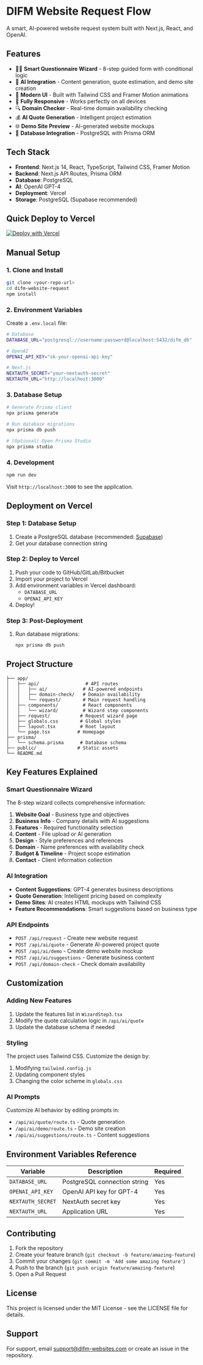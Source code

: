 # DIFM Website Request Flow

A smart, AI-powered website request system built with Next.js, React, and OpenAI.

## Features

- 🧙‍♂️ **Smart Questionnaire Wizard** - 8-step guided form with conditional logic
- 🤖 **AI Integration** - Content generation, quote estimation, and demo site creation
- 🎨 **Modern UI** - Built with Tailwind CSS and Framer Motion animations
- 📱 **Fully Responsive** - Works perfectly on all devices
- 🔍 **Domain Checker** - Real-time domain availability checking
- 💰 **AI Quote Generation** - Intelligent project estimation
- 🌐 **Demo Site Preview** - AI-generated website mockups
- 💾 **Database Integration** - PostgreSQL with Prisma ORM

## Tech Stack

- **Frontend**: Next.js 14, React, TypeScript, Tailwind CSS, Framer Motion
- **Backend**: Next.js API Routes, Prisma ORM
- **Database**: PostgreSQL
- **AI**: OpenAI GPT-4
- **Deployment**: Vercel
- **Storage**: PostgreSQL (Supabase recommended)

## Quick Deploy to Vercel

[![Deploy with Vercel](https://vercel.com/button)](https://vercel.com/new/clone?repository-url=https%3A%2F%2Fgithub.com%2Fyour-repo%2Fdifm-website-request)

## Manual Setup

### 1. Clone and Install

```bash
git clone <your-repo-url>
cd difm-website-request
npm install
```

### 2. Environment Variables

Create a `.env.local` file:

```bash
# Database
DATABASE_URL="postgresql://username:password@localhost:5432/difm_db"

# OpenAI
OPENAI_API_KEY="sk-your-openai-api-key"

# Next.js
NEXTAUTH_SECRET="your-nextauth-secret"
NEXTAUTH_URL="http://localhost:3000"
```

### 3. Database Setup

```bash
# Generate Prisma client
npx prisma generate

# Run database migrations
npx prisma db push

# (Optional) Open Prisma Studio
npx prisma studio
```

### 4. Development

```bash
npm run dev
```

Visit `http://localhost:3000` to see the application.

## Deployment on Vercel

### Step 1: Database Setup

1. Create a PostgreSQL database (recommended: [Supabase](https://supabase.com))
2. Get your database connection string

### Step 2: Deploy to Vercel

1. Push your code to GitHub/GitLab/Bitbucket
2. Import your project to Vercel
3. Add environment variables in Vercel dashboard:
   - `DATABASE_URL`
   - `OPENAI_API_KEY`
4. Deploy!

### Step 3: Post-Deployment

1. Run database migrations:
   ```bash
   npx prisma db push
   ```

## Project Structure

```
├── app/
│   ├── api/                 # API routes
│   │   ├── ai/             # AI-powered endpoints
│   │   ├── domain-check/   # Domain availability
│   │   └── request/        # Main request handling
│   ├── components/         # React components
│   │   └── wizard/         # Wizard step components
│   ├── request/           # Request wizard page
│   ├── globals.css        # Global styles
│   ├── layout.tsx         # Root layout
│   └── page.tsx          # Homepage
├── prisma/
│   └── schema.prisma      # Database schema
├── public/               # Static assets
└── README.md
```

## Key Features Explained

### Smart Questionnaire Wizard

The 8-step wizard collects comprehensive information:
1. **Website Goal** - Business type and objectives
2. **Business Info** - Company details with AI suggestions
3. **Features** - Required functionality selection
4. **Content** - File upload or AI generation
5. **Design** - Style preferences and references
6. **Domain** - Name preferences with availability check
7. **Budget & Timeline** - Project scope estimation
8. **Contact** - Client information collection

### AI Integration

- **Content Suggestions**: GPT-4 generates business descriptions
- **Quote Generation**: Intelligent pricing based on complexity
- **Demo Sites**: AI creates HTML mockups with Tailwind CSS
- **Feature Recommendations**: Smart suggestions based on business type

### API Endpoints

- `POST /api/request` - Create new website request
- `POST /api/ai/quote` - Generate AI-powered project quote
- `POST /api/ai/demo` - Create demo website mockup
- `POST /api/ai/suggestions` - Generate business content
- `POST /api/domain-check` - Check domain availability

## Customization

### Adding New Features

1. Update the features list in `WizardStep3.tsx`
2. Modify the quote calculation logic in `/api/ai/quote`
3. Update the database schema if needed

### Styling

The project uses Tailwind CSS. Customize the design by:
1. Modifying `tailwind.config.js`
2. Updating component styles
3. Changing the color scheme in `globals.css`

### AI Prompts

Customize AI behavior by editing prompts in:
- `/api/ai/quote/route.ts` - Quote generation
- `/api/ai/demo/route.ts` - Demo site creation
- `/api/ai/suggestions/route.ts` - Content suggestions

## Environment Variables Reference

| Variable | Description | Required |
|----------|-------------|----------|
| `DATABASE_URL` | PostgreSQL connection string | Yes |
| `OPENAI_API_KEY` | OpenAI API key for GPT-4 | Yes |
| `NEXTAUTH_SECRET` | NextAuth secret key | Yes |
| `NEXTAUTH_URL` | Application URL | Yes |

## Contributing

1. Fork the repository
2. Create your feature branch (`git checkout -b feature/amazing-feature`)
3. Commit your changes (`git commit -m 'Add some amazing feature'`)
4. Push to the branch (`git push origin feature/amazing-feature`)
5. Open a Pull Request

## License

This project is licensed under the MIT License - see the LICENSE file for details.

## Support

For support, email support@difm-websites.com or create an issue in the repository.
